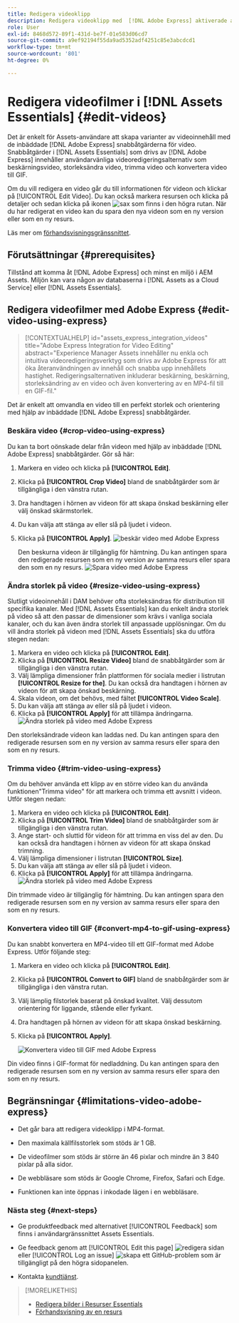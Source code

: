 ```yaml
---
title: Redigera videoklipp
description: Redigera videoklipp med  [!DNL Adobe Express] aktiverade alternativ och spara uppdaterade videoklipp som versioner.
role: User
exl-id: 8468d572-89f1-431d-be7f-01e583d06cd7
source-git-commit: a9ef92194f55da9ad5352adf4251c85e3abcdcd1
workflow-type: tm+mt
source-wordcount: '801'
ht-degree: 0%

---
```


# Redigera videofilmer i [!DNL Assets Essentials] {#edit-videos}

Det är enkelt för Assets-användare att skapa varianter av videoinnehåll med de inbäddade [!DNL Adobe Express] snabbåtgärderna för video. Snabbåtgärder i [!DNL Assets Essentials] som drivs av [!DNL Adobe Express] innehåller användarvänliga videoredigeringsalternativ som beskärningsvideo, storleksändra video, trimma video och konvertera video till GIF.

Om du vill redigera en video går du till informationen för videon och klickar på [!UICONTROL Edit Video]. Du kan också markera resursen och klicka på detaljer och sedan klicka på ikonen ![sax](assets/do-not-localize/cut.svg) som finns i den högra rutan. När du har redigerat en video kan du spara den nya videon som en ny version eller som en ny resurs.

Läs mer om [förhandsvisningsgränssnittet](/help/using/navigate-view.md#preview-assets).

## Förutsättningar {#prerequisites}

Tillstånd att komma åt [!DNL Adobe Express] och minst en miljö i AEM Assets. Miljön kan vara någon av databaserna i [!DNL Assets as a Cloud Service] eller [!DNL Assets Essentials].

## Redigera videofilmer med Adobe Express {#edit-video-using-express}

>[!CONTEXTUALHELP]
>id="assets_express_integration_videos"
>title="Adobe Express Integration for Video Editing"
>abstract="Experience Manager Assets innehåller nu enkla och intuitiva videoredigeringsverktyg som drivs av Adobe Express för att öka återanvändningen av innehåll och snabba upp innehållets hastighet. Redigeringsalternativen inkluderar beskärning, beskärning, storleksändring av en video och även konvertering av en MP4-fil till en GIF-fil."

Det är enkelt att omvandla en video till en perfekt storlek och orientering med hjälp av inbäddade [!DNL Adobe Express] snabbåtgärder.

### Beskära video {#crop-video-using-express}

Du kan ta bort oönskade delar från videon med hjälp av inbäddade [!DNL Adobe Express] snabbåtgärder. Gör så här:

1. Markera en video och klicka på **[!UICONTROL Edit]**.
2. Klicka på **[!UICONTROL Crop Video]** bland de snabbåtgärder som är tillgängliga i den vänstra rutan.
3. Dra handtagen i hörnen av videon för att skapa önskad beskärning eller välj önskad skärmstorlek.
4. Du kan välja att stänga av eller slå på ljudet i videon.
5. Klicka på **[!UICONTROL Apply]**.
   ![beskär video med Adobe Express](/help/using/assets/adobe-express-crop-video.png)

   Den beskurna videon är tillgänglig för hämtning. Du kan antingen spara den redigerade resursen som en ny version av samma resurs eller spara den som en ny resurs. ![Spara video med Adobe Express](/help/using/assets/adobe-express-save-video.png)

### Ändra storlek på video {#resize-video-using-express}

Slutligt videoinnehåll i DAM behöver ofta storleksändras för distribution till specifika kanaler. Med [!DNL Assets Essentials] kan du enkelt ändra storlek på video så att den passar de dimensioner som krävs i vanliga sociala kanaler, och du kan även ändra storlek till anpassade upplösningar. Om du vill ändra storlek på videon med [!DNL Assets Essentials] ska du utföra stegen nedan:

1. Markera en video och klicka på **[!UICONTROL Edit]**.
2. Klicka på **[!UICONTROL Resize Video]** bland de snabbåtgärder som är tillgängliga i den vänstra rutan.
3. Välj lämpliga dimensioner från plattformen för sociala medier i listrutan **[!UICONTROL Resize for the]**. Du kan också dra handtagen i hörnen av videon för att skapa önskad beskärning.
4. Skala videon, om det behövs, med fältet **[!UICONTROL Video Scale]**.
5. Du kan välja att stänga av eller slå på ljudet i videon.
6. Klicka på **[!UICONTROL Apply]** för att tillämpa ändringarna.
   ![Ändra storlek på video med Adobe Express](/help/using/assets/adobe-express-resize-video.png)

Den storleksändrade videon kan laddas ned. Du kan antingen spara den redigerade resursen som en ny version av samma resurs eller spara den som en ny resurs.

### Trimma video {#trim-video-using-express}

Om du behöver använda ett klipp av en större video kan du använda funktionen&quot;Trimma video&quot; för att markera och trimma ett avsnitt i videon. Utför stegen nedan:

1. Markera en video och klicka på **[!UICONTROL Edit]**.
2. Klicka på **[!UICONTROL Trim Video]** bland de snabbåtgärder som är tillgängliga i den vänstra rutan.
3. Ange start- och sluttid för videon för att trimma en viss del av den. Du kan också dra handtagen i hörnen av videon för att skapa önskad trimning.
4. Välj lämpliga dimensioner i listrutan **[!UICONTROL Size]**.
5. Du kan välja att stänga av eller slå på ljudet i videon.
6. Klicka på **[!UICONTROL Apply]** för att tillämpa ändringarna.
   ![Ändra storlek på video med Adobe Express](/help/using/assets/adobe-express-trim-video.png)

Din trimmade video är tillgänglig för hämtning. Du kan antingen spara den redigerade resursen som en ny version av samma resurs eller spara den som en ny resurs.

### Konvertera video till GIF {#convert-mp4-to-gif-using-express}

Du kan snabbt konvertera en MP4-video till ett GIF-format med Adobe Express. Utför följande steg:

1. Markera en video och klicka på **[!UICONTROL Edit]**.
2. Klicka på **[!UICONTROL Convert to GIF]** bland de snabbåtgärder som är tillgängliga i den vänstra rutan.
3. Välj lämplig filstorlek baserat på önskad kvalitet. Välj dessutom orientering för liggande, stående eller fyrkant.
4. Dra handtagen på hörnen av videon för att skapa önskad beskärning.
5. Klicka på **[!UICONTROL Apply]**.

   ![Konvertera video till GIF med Adobe Express](/help/using/assets/adobe-express-convert-video-to-gif.png)

Din video finns i GIF-format för nedladdning. Du kan antingen spara den redigerade resursen som en ny version av samma resurs eller spara den som en ny resurs.

## Begränsningar {#limitations-video-adobe-express}

* Det går bara att redigera videoklipp i MP4-format.

* Den maximala källfilsstorlek som stöds är 1 GB.

* De videofilmer som stöds är större än 46 pixlar och mindre än 3 840 pixlar på alla sidor.

* De webbläsare som stöds är Google Chrome, Firefox, Safari och Edge.

* Funktionen kan inte öppnas i inkodade lägen i en webbläsare.

### Nästa steg {#next-steps}

* Ge produktfeedback med alternativet [!UICONTROL Feedback] som finns i användargränssnittet Assets Essentials.

* Ge feedback genom att [!UICONTROL Edit this page] ![redigera sidan](assets/do-not-localize/edit-page.png) eller [!UICONTROL Log an issue] ![skapa ett GitHub-problem](assets/do-not-localize/github-issue.png) som är tillgängligt på den högra sidopanelen.

* Kontakta [kundtjänst](https://experienceleague.adobe.com/?support-solution=General#support).

>[!MORELIKETHIS]
>
>* [Redigera bilder i Resurser Essentials](/help/using/edit-images.md)
>* [Förhandsvisning av en resurs](/help/using/navigate-view.md#preview-assets)
